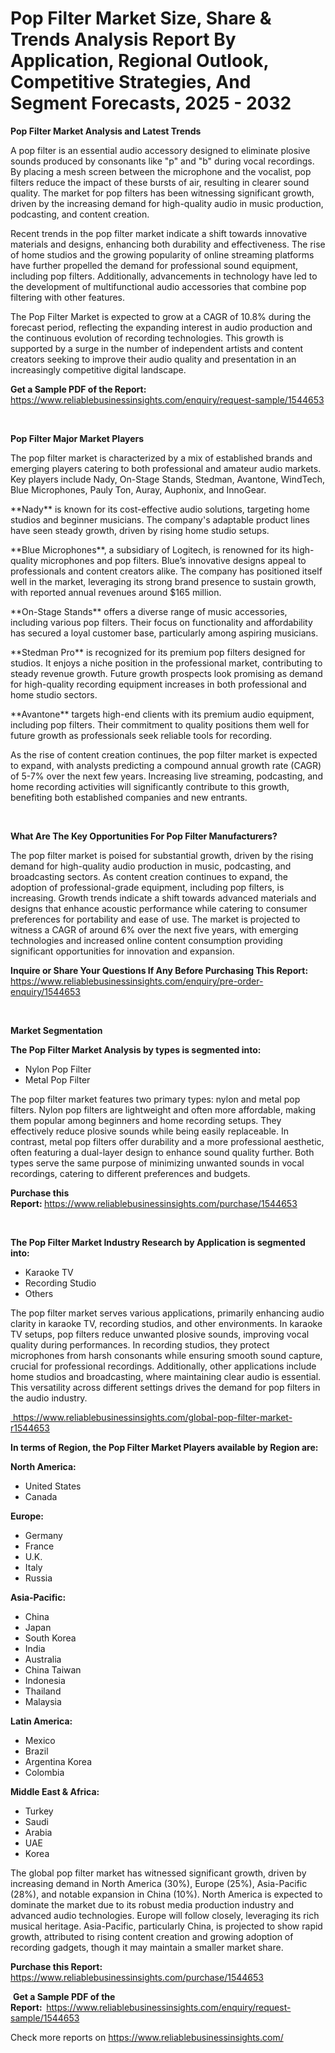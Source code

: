 <p><h1>Pop Filter Market Size, Share & Trends Analysis Report By Application, Regional Outlook, Competitive Strategies, And Segment Forecasts, 2025 - 2032</h1></p><p><strong>Pop Filter Market Analysis and Latest Trends</strong></p>
<p><p>A pop filter is an essential audio accessory designed to eliminate plosive sounds produced by consonants like "p" and "b" during vocal recordings. By placing a mesh screen between the microphone and the vocalist, pop filters reduce the impact of these bursts of air, resulting in clearer sound quality. The market for pop filters has been witnessing significant growth, driven by the increasing demand for high-quality audio in music production, podcasting, and content creation.</p><p>Recent trends in the pop filter market indicate a shift towards innovative materials and designs, enhancing both durability and effectiveness. The rise of home studios and the growing popularity of online streaming platforms have further propelled the demand for professional sound equipment, including pop filters. Additionally, advancements in technology have led to the development of multifunctional audio accessories that combine pop filtering with other features.</p><p>The Pop Filter Market is expected to grow at a CAGR of 10.8% during the forecast period, reflecting the expanding interest in audio production and the continuous evolution of recording technologies. This growth is supported by a surge in the number of independent artists and content creators seeking to improve their audio quality and presentation in an increasingly competitive digital landscape.</p></p>
<p><strong>Get a Sample PDF of the Report:&nbsp;</strong> <a href="https://www.reliablebusinessinsights.com/enquiry/request-sample/1544653?utm_campaign=3045&utm_medium=2&utm_source=Github&utm_content=ia&utm_term=04042025&utm_id=pop-filter">https://www.reliablebusinessinsights.com/enquiry/request-sample/1544653</a></p>
<p>&nbsp;</p>
<p><strong>Pop Filter Major Market Players</strong></p>
<p><p>The pop filter market is characterized by a mix of established brands and emerging players catering to both professional and amateur audio markets. Key players include Nady, On-Stage Stands, Stedman, Avantone, WindTech, Blue Microphones, Pauly Ton, Auray, Auphonix, and InnoGear.</p><p>**Nady** is known for its cost-effective audio solutions, targeting home studios and beginner musicians. The company's adaptable product lines have seen steady growth, driven by rising home studio setups. </p><p>**Blue Microphones**, a subsidiary of Logitech, is renowned for its high-quality microphones and pop filters. Blue’s innovative designs appeal to professionals and content creators alike. The company has positioned itself well in the market, leveraging its strong brand presence to sustain growth, with reported annual revenues around $165 million.</p><p>**On-Stage Stands** offers a diverse range of music accessories, including various pop filters. Their focus on functionality and affordability has secured a loyal customer base, particularly among aspiring musicians.</p><p>**Stedman Pro** is recognized for its premium pop filters designed for studios. It enjoys a niche position in the professional market, contributing to steady revenue growth. Future growth prospects look promising as demand for high-quality recording equipment increases in both professional and home studio sectors.</p><p>**Avantone** targets high-end clients with its premium audio equipment, including pop filters. Their commitment to quality positions them well for future growth as professionals seek reliable tools for recording.</p><p>As the rise of content creation continues, the pop filter market is expected to expand, with analysts predicting a compound annual growth rate (CAGR) of 5-7% over the next few years. Increasing live streaming, podcasting, and home recording activities will significantly contribute to this growth, benefiting both established companies and new entrants.</p></p>
<p>&nbsp;</p>
<p><strong>What Are The Key Opportunities For Pop Filter Manufacturers?</strong></p>
<p><p>The pop filter market is poised for substantial growth, driven by the rising demand for high-quality audio production in music, podcasting, and broadcasting sectors. As content creation continues to expand, the adoption of professional-grade equipment, including pop filters, is increasing. Growth trends indicate a shift towards advanced materials and designs that enhance acoustic performance while catering to consumer preferences for portability and ease of use. The market is projected to witness a CAGR of around 6% over the next five years, with emerging technologies and increased online content consumption providing significant opportunities for innovation and expansion.</p></p>
<p><strong>Inquire or Share Your Questions If Any Before Purchasing This Report:</strong> <a href="https://www.reliablebusinessinsights.com/enquiry/pre-order-enquiry/1544653?utm_campaign=3045&utm_medium=2&utm_source=Github&utm_content=ia&utm_term=04042025&utm_id=pop-filter">https://www.reliablebusinessinsights.com/enquiry/pre-order-enquiry/1544653</a></p>
<p>&nbsp;</p>
<p><strong>Market Segmentation</strong></p>
<p><strong>The Pop Filter Market Analysis by types is segmented into:</strong></p>
<p><ul><li>Nylon Pop Filter</li><li>Metal Pop Filter</li></ul></p>
<p><p>The pop filter market features two primary types: nylon and metal pop filters. Nylon pop filters are lightweight and often more affordable, making them popular among beginners and home recording setups. They effectively reduce plosive sounds while being easily replaceable. In contrast, metal pop filters offer durability and a more professional aesthetic, often featuring a dual-layer design to enhance sound quality further. Both types serve the same purpose of minimizing unwanted sounds in vocal recordings, catering to different preferences and budgets.</p></p>
<p><strong>Purchase this Report:&nbsp;</strong><a href="https://www.reliablebusinessinsights.com/purchase/1544653?utm_campaign=3045&utm_medium=2&utm_source=Github&utm_content=ia&utm_term=04042025&utm_id=pop-filter">https://www.reliablebusinessinsights.com/purchase/1544653</a></p>
<p>&nbsp;</p>
<p><strong>The Pop Filter Market Industry Research by Application is segmented into:</strong></p>
<p><ul><li>Karaoke TV</li><li>Recording Studio</li><li>Others</li></ul></p>
<p><p>The pop filter market serves various applications, primarily enhancing audio clarity in karaoke TV, recording studios, and other environments. In karaoke TV setups, pop filters reduce unwanted plosive sounds, improving vocal quality during performances. In recording studios, they protect microphones from harsh consonants while ensuring smooth sound capture, crucial for professional recordings. Additionally, other applications include home studios and broadcasting, where maintaining clear audio is essential. This versatility across different settings drives the demand for pop filters in the audio industry.</p></p>
<p><a href="https://www.reliablebusinessinsights.com/global-pop-filter-market-r1544653?utm_campaign=3045&utm_medium=2&utm_source=Github&utm_content=ia&utm_term=04042025&utm_id=pop-filter">&nbsp;https://www.reliablebusinessinsights.com/global-pop-filter-market-r1544653</a></p>
<p><strong>In terms of Region, the Pop Filter Market Players available by Region are:</strong></p>
<p>
    <p> <strong> North America: </strong>
        <ul>
            <li>United States</li>
            <li>Canada</li>
        </ul>
        </p> 
    <p> <strong> Europe: </strong>
        <ul>
            <li>Germany</li>
            <li>France</li>
            <li>U.K.</li>
            <li>Italy</li>
            <li>Russia</li>
        </ul>
        </p> 
    <p> <strong> Asia-Pacific: </strong>
        <ul>
            <li>China</li>
            <li>Japan</li>
            <li>South Korea</li>
            <li>India</li>
            <li>Australia</li>
            <li>China Taiwan</li>
            <li>Indonesia</li>
            <li>Thailand</li>
            <li>Malaysia</li>
        </ul>
        </p> 
    <p> <strong> Latin America: </strong>
        <ul>
            <li>Mexico</li>
            <li>Brazil</li>
            <li>Argentina Korea</li>
            <li>Colombia</li>
        </ul>
        </p> 
    <p> <strong> Middle East & Africa: </strong>
        <ul>
            <li>Turkey</li>
            <li>Saudi</li>
            <li>Arabia</li>
            <li>UAE</li>
            <li>Korea</li>
        </ul>
    </p>
    </p>
<p><p>The global pop filter market has witnessed significant growth, driven by increasing demand in North America (30%), Europe (25%), Asia-Pacific (28%), and notable expansion in China (10%). North America is expected to dominate the market due to its robust media production industry and advanced audio technologies. Europe will follow closely, leveraging its rich musical heritage. Asia-Pacific, particularly China, is projected to show rapid growth, attributed to rising content creation and growing adoption of recording gadgets, though it may maintain a smaller market share.</p></p>
<p><strong>Purchase this Report: </strong><a href="https://www.reliablebusinessinsights.com/purchase/1544653?utm_campaign=3045&utm_medium=2&utm_source=Github&utm_content=ia&utm_term=04042025&utm_id=pop-filter">https://www.reliablebusinessinsights.com/purchase/1544653</a></p>
<p>&nbsp;<strong>Get a Sample PDF of the Report:&nbsp;&nbsp;</strong><a href="https://www.reliablebusinessinsights.com/enquiry/request-sample/1544653?utm_campaign=3045&utm_medium=2&utm_source=Github&utm_content=ia&utm_term=04042025&utm_id=pop-filter">https://www.reliablebusinessinsights.com/enquiry/request-sample/1544653</a></p>
<p><strong></strong></p>
<p>Check more reports on <a href="https://www.reliablebusinessinsights.com/?utm_campaign=3045&utm_medium=2&utm_source=Github&utm_content=ia&utm_term=04042025&utm_id=pop-filter">https://www.reliablebusinessinsights.com/</a></p>